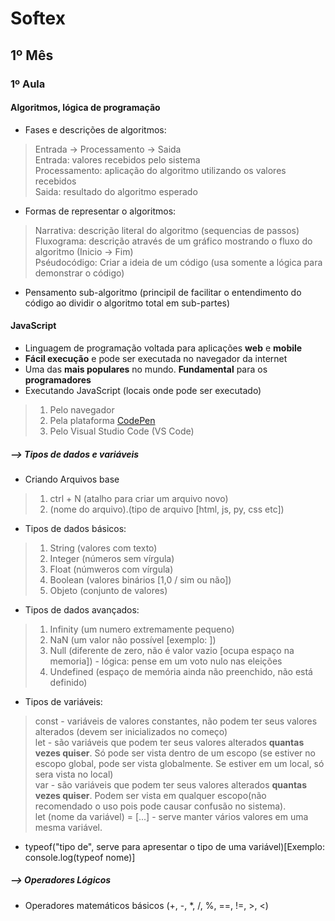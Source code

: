 # Softex

## 1º Mês

### 1º Aula

#### Algoritmos, lógica de programação

* Fases e descrições de algoritmos:

> Entrada -> Processamento -> Saida  
> Entrada: valores recebidos pelo sistema  
> Processamento: aplicação do algoritmo utilizando os valores recebidos  
> Saida: resultado do algoritmo esperado

* Formas de representar o algoritmos:

> Narrativa: descrição literal do algoritmo (sequencias de passos)  
> Fluxograma: descrição através de um gráfico mostrando o fluxo do algoritmo (Inicio -> Fim)  
> Pséudocódigo: Criar a ideia de um código (usa somente a lógica para demonstrar o código)

* Pensamento sub-algoritmo (principil de facilitar o entendimento do código ao dividir o algoritmo total em sub-partes)

#### JavaScript

* Linguagem de programação voltada para aplicações **web** e **mobile**
* **Fácil execução** e pode ser executada no navegador da internet
* Uma das **mais populares** no mundo. **Fundamental** para os **programadores**
* Executando JavaScript (locais onde pode ser executado)

> 1. Pelo navegador
> 2. Pela plataforma [CodePen](https://codepen.io/)
> 3. Pelo Visual Studio Code (VS Code)

##### **--> Tipos de dados e variáveis**

* Criando Arquivos base

> 1. ctrl + N (atalho para criar um arquivo novo)
> 2. (nome do arquivo).(tipo de arquivo [html, js, py, css etc])

* Tipos de  dados básicos:

> 1. String (valores com texto)
> 2. Integer (números sem vírgula)
> 3. Float (númweros com vírgula)
> 4. Boolean (valores binários [1,0 / sim ou não])
> 5. Objeto (conjunto de valores)

* Tipos de dados avançados:
  
> 1. Infinity (um numero extremamente pequeno)
> 2. NaN (um valor não possível [exemplo: ])
> 3. Null (diferente de zero, não é valor vazio [ocupa espaço na memoria]) - lógica: pense em um voto nulo nas eleições
> 4. Undefined (espaço de memória ainda não preenchido, não está definido)

* Tipos de variáveis:

> const - variáveis de valores constantes, não podem ter seus valores alterados (devem ser inicializados no começo)  
> let - são variáveis que podem ter seus valores alterados **quantas vezes quiser**.  Só pode ser vista dentro de um escopo (se estiver no escopo global, pode ser vista globalmente. Se estiver em um local, só sera vista no local)  
> var - são variáveis que podem ter seus valores alterados **quantas vezes quiser**.  Podem ser vista em qualquer escopo(não recomendado o uso pois pode causar confusão no sistema).  
> let (nome da variável) = [...] - serve manter vários valores em uma mesma variável.

* typeof("tipo de", serve para apresentar o tipo de uma variável)[Exemplo: console.log(typeof nome)]

##### **--> Operadores Lógicos**

* Operadores matemáticos básicos (+, -, *, /, %, ==, !=, >, <)